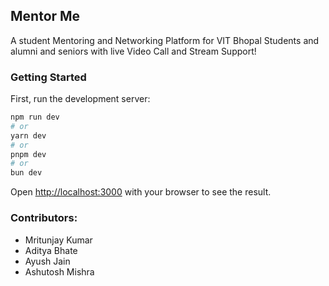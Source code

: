 ## Mentor Me

A student Mentoring and Networking Platform for VIT Bhopal Students and alumni and seniors
with live Video Call and Stream Support!

### Getting Started

First, run the development server:

```bash
npm run dev
# or
yarn dev
# or
pnpm dev
# or
bun dev
```

Open [http://localhost:3000](http://localhost:3000) with your browser to see the result.

### Contributors:
- Mritunjay Kumar
- Aditya Bhate
- Ayush Jain
- Ashutosh Mishra

